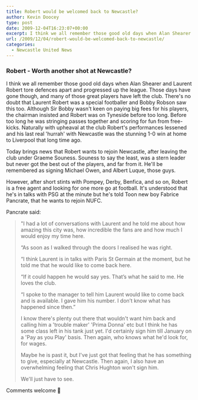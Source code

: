 ```yaml
---
title: Robert would be welcomed back to Newcastle?
author: Kevin Doocey
type: post
date: 2009-12-04T16:23:07+00:00
excerpt: I think we all remember those good old days when Alan Shearer..
url: /2009/12/04/robert-would-be-welcomed-back-to-newcastle/
categories:
  - Newcastle United News
---
```


### Robert - Worth another shot at Newcastle?

I think we all remember those good old days when Alan Shearer and Laurent Robert tore defences apart and progressed up the league. Those days have gone though, and many of those great players have left the club. There's no doubt that Laurent Robert was a special footballer and Bobby Robson saw this too. Although Sir Bobby wasn't keen on paying big fees for his players, the chairman insisted and Robert was on Tyneside before too long. Before too long he was stringing passes together and scoring for fun from free-kicks. Naturally with upheaval at the club Robert's performances lessened and his last real 'hurrah' with Newcastle was the stunning 1-0 win at home to Liverpool that long time ago.

Today brings news that Robert wants to rejoin Newcastle, after leaving the club under Graeme Souness. Souness to say the least, was a stern leader but never got the best out of the players, and far from it. He'll be remembered as signing Michael Owen, and Albert Luque, those guys.

However, after short stints with Pompey, Derby, Benfica, and so on, Robert is a free agent and looking for one more go at football. It's understood that he's in talks with PSG at the minute but he's told Toon new boy Fabrice Pancrate, that he wants to rejoin NUFC.

Pancrate said:

> "I had a lot of conversations with Laurent and he told me about how amazing this city was, how incredible the fans are and how much I would enjoy my time here.
>
> “As soon as I walked through the doors I realised he was right.
>
> “I think Laurent is in talks with Paris St Germain at the moment, but he told me that he would like to come back here.
>
> “If it could happen he would say yes. That’s what he said to me. He loves the club.
>
> “I spoke to the manager to tell him Laurent would like to come back and is available. I gave him his number. I don’t know what has happened since then.”
>
> I know there's plenty out there that wouldn't want him back and calling him a 'trouble maker' 'Prima Donna' etc but I think he has some class left in his tank just yet. I'd certainly sign him till January on a 'Pay as you Play' basis. Then again, who knows what he'd look for, for wages.
>
> Maybe he is past it, but I've just got that feeling that he has something to give, especially at Newcastle. Then again, I also have an overwhelming feeling that Chris Hughton won't sign him.
>
> We'll just have to see.

Comments welcome 🙂
